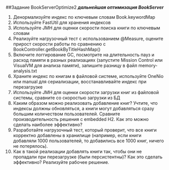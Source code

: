 ##Задание BookServerOptimize2 
***дальнейшая оптимизация BookServer***

1. Денормализуйте индекс по ключевым словам Book.keywordMap
2. Используйте FastUtil для хранения индексов
3. Используйте JMH для оценки скорости поиска книги по ключевым словам
4. Реализуйте нагрузочный тест с использованием @Measure, оцените прирост скорости работы по сравнению с BookController.getBookByTitleHashMap()
5. Включите логгирование GC, посмотрите на длительность пауз и расход памяти в разных реализациях (запустите Mission Control или VisualVM для анализа памяти), запишите разницу в файл memory-analysis.txt
6. Храните индекс по книгам в файловой системе, используйте OneNio или manual для сериализации, восстанавливайте индекс при перезагрузке
7. Используйте JMH для оценки скорости загрузки книг из файловой системы, сравните со скоростью загрузки из БД
8. Каким образом можно реализовать добавление книг? Учтите, что индексы должны обновляться, а книги могут добавляться сразу большим количеством пользователей. Сравните производительность решения с embedded H2. Как это можно сделать наиболее эффективно?
9. Разработайте нагрузочный тест, который проверит, что все книги корректно добавлены в хранилище (например, если книги добавляли 1000 пользователей, то добавились все 1000 книг, ничего не потерялось).
10. Как в такой реализации добавлять книги так, чтобы они не пропадали при перезагрузке (были персистентны)? Как это сделать эффективно? Реализуйте рабочее решение.


